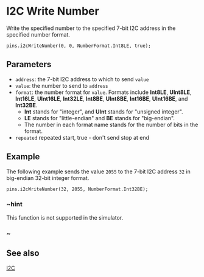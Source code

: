 # I2C Write Number

Write the specified number to the specified 7-bit I2C address in the
specified number format.

```sig
pins.i2cWriteNumber(0, 0, NumberFormat.Int8LE, true);
```

## Parameters

* ``address``: the 7-bit I2C address to which to send ``value``
* ``value``: the number to send to ``address``
* ``format``: the number format for ``value``. Formats include
  **Int8LE**, **UInt8LE**, **Int16LE**, **UInt16LE**, **Int32LE**,
  **Int8BE**, **UInt8BE**, **Int16BE**, **UInt16BE**, and
  **Int32BE**.
  * **Int** stands for "integer", and **UInt** stands for "unsigned integer".
  * **LE** stands for "little-endian" and **BE** stands for "big-endian".
  * The number in each format name stands for the number of bits in the format.
* ``repeated`` repeated start, true - don't send stop at end

## Example

The following example sends the value `2055` to the 7-bit I2C
address `32` in big-endian 32-bit integer format.

```blocks
pins.i2cWriteNumber(32, 2055, NumberFormat.Int32BE);
```

### ~hint

This function is not supported in the simulator.

### ~

## See also

[I2C](https://en.wikipedia.org/wiki/I%C2%B2C)
